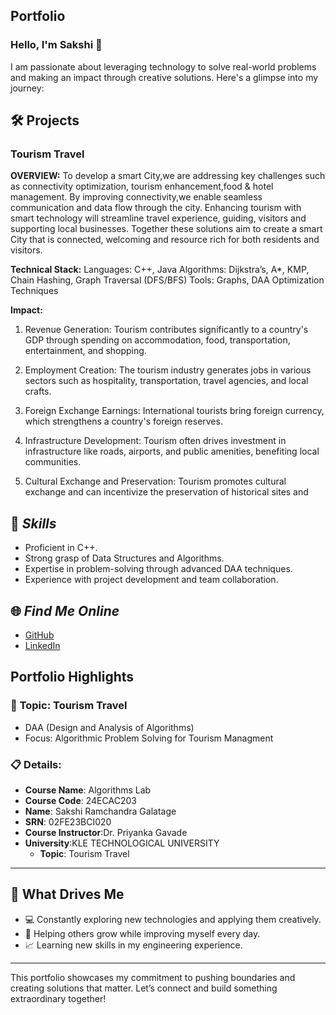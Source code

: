 ## **Portfolio**

### Hello, I'm Sakshi 👋

I am passionate about leveraging technology to solve real-world problems and making an impact through creative solutions. 
Here's a glimpse into my journey:  


## 🛠️ Projects

### **Tourism Travel** 

**OVERVIEW:** 
To develop a smart City,we are addressing key challenges such as connectivity optimization, tourism enhancement,food & hotel management. By improving connectivity,we enable seamless communication and data flow through the city. Enhancing tourism with smart technology will streamline travel experience, guiding, visitors and supporting local businesses. Together these solutions aim to create a smart City that is connected, welcoming and resource rich for both residents and visitors.

**Technical Stack:** 
Languages: C++, Java
Algorithms: Dijkstra’s, A*, KMP, Chain Hashing, Graph Traversal (DFS/BFS)
Tools: Graphs, DAA Optimization Techniques

**Impact:**
1. Revenue Generation:
Tourism contributes significantly to a country's GDP through spending on accommodation, food, transportation, entertainment, and shopping.


2. Employment Creation:
The tourism industry generates jobs in various sectors such as hospitality, transportation, travel agencies, and local crafts.


3. Foreign Exchange Earnings:
International tourists bring foreign currency, which strengthens a country's foreign reserves.


4. Infrastructure Development:
Tourism often drives investment in infrastructure like roads, airports, and public amenities, benefiting local communities.


5. Cultural Exchange and Preservation:
Tourism promotes cultural exchange and can incentivize the preservation of historical sites and

## 🚀 *Skills*  

- Proficient in C++. 
- Strong grasp of Data Structures and Algorithms.  
- Expertise in problem-solving through advanced DAA techniques.  
- Experience with project development and team collaboration.  


## 🌐 *Find Me Online*

- [GitHub](https://github.com/SakshiRamachandraGalatage/Porfolio.github.io/edit/main/README.md)
- [LinkedIn](https://www.linkedin.com/in/sakshi-galatage-31084430b/)

## Portfolio Highlights

### 🎯 **Topic:** Tourism Travel

- DAA (Design and Analysis of Algorithms)  
- Focus: Algorithmic Problem Solving for Tourism Managment  

### 📋 **Details:**

- **Course Name**: Algorithms Lab 
- **Course Code**: 24ECAC203  
- **Name**: Sakshi Ramchandra Galatage 
- **SRN**: 02FE23BCI020
- **Course Instructor**:Dr. Priyanka Gavade  
- **University**:KLE TECHNOLOGICAL UNIVERSITY
  - **Topic**: Tourism Travel
---

## 🎨 What Drives Me  
- 💻 Constantly exploring new technologies and applying them creatively.
- 🤝 Helping others grow while improving myself every day.  
- 📈 Learning new skills in my engineering experience.  

---

This portfolio showcases my commitment to pushing boundaries and creating solutions that matter. 
Let’s connect and build something extraordinary together!
